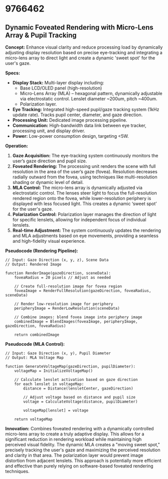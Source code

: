 # 9766462

## Dynamic Foveated Rendering with Micro-Lens Array & Pupil Tracking

**Concept:** Enhance visual clarity and reduce processing load by dynamically adjusting display resolution based on precise eye-tracking and integrating a micro-lens array to direct light and create a dynamic 'sweet spot' for the user's gaze.

**Specs:**

*   **Display Stack:** Multi-layer display including:
    *   Base LCD/OLED panel (high-resolution)
    *   Micro-Lens Array (MLA) – hexagonal pattern, dynamically adjustable via electrostatic control. Lenslet diameter ~200um, pitch ~400um.
    *   Polarization layer.
*   **Eye Tracking:** Integrated high-speed pupil/gaze tracking system (1kHz update rate). Tracks pupil center, diameter, and gaze direction.
*   **Processing Unit:** Dedicated image processing pipeline.
*   **Communication:** High-bandwidth data link between eye tracker, processing unit, and display driver.
*   **Power:** Low-power consumption design, targeting <5W.

**Operation:**

1.  **Gaze Acquisition:** The eye-tracking system continuously monitors the user’s gaze direction and pupil size.
2.  **Foveated Rendering:** The processing unit renders the scene with full resolution in the area of the user’s gaze (fovea).  Resolution decreases radially outward from the fovea, using techniques like multi-resolution shading or dynamic level of detail.
3.  **MLA Control:** The micro-lens array is dynamically adjusted via electrostatic control. The lenses steer light to focus the full-resolution rendered region onto the fovea, while lower-resolution periphery is displayed with less focused light. This creates a dynamic ‘sweet spot’ for the user's gaze.
4.  **Polarization Control:** Polarization layer manages the direction of light for specific lenslets, allowing for independent focus of individual lenslets.
5.  **Real-time Adjustment:**  The system continuously updates the rendering and MLA adjustments based on eye movements, providing a seamless and high-fidelity visual experience.

**Pseudocode (Rendering Pipeline):**

```
// Input: Gaze Direction (x, y, z), Scene Data
// Output: Rendered Image

function RenderImage(gazeDirection, sceneData):
    foveaRadius = 20 pixels // Adjust as needed
    
    // Create full-resolution image for fovea region
    foveaImage = RenderFullResolution(gazeDirection, foveaRadius, sceneData)
    
    // Render low-resolution image for periphery
    peripheryImage = RenderLowResolution(sceneData)
    
    // Combine images: blend fovea image into periphery image
    combinedImage = BlendImages(foveaImage, peripheryImage, gazeDirection, foveaRadius)
    
    return combinedImage
```

**Pseudocode (MLA Control):**

```
// Input: Gaze Direction (x, y), Pupil Diameter
// Output: MLA Voltage Map

function GenerateVoltageMap(gazeDirection, pupilDiameter):
    voltageMap = InitializeVoltageMap()
    
    // Calculate lenslet activation based on gaze direction
    for each lenslet in voltageMap:
        distance = Distance(lensletCenter, gazeDirection)
        
        // Adjust voltage based on distance and pupil size
        voltage = CalculateVoltage(distance, pupilDiameter)
        
        voltageMap[lenslet] = voltage
    
    return voltageMap
```

**Innovation:**  Combines foveated rendering with a dynamically controlled micro-lens array to create a truly adaptive display. This allows for a significant reduction in rendering workload while maintaining high perceived visual fidelity. The dynamic MLA creates a "moving sweet spot," precisely tracking the user's gaze and maximizing the perceived resolution and clarity in that area. The polarization layer would prevent image distortion from adjacent lenslets.  This approach is potentially more efficient and effective than purely relying on software-based foveated rendering techniques.